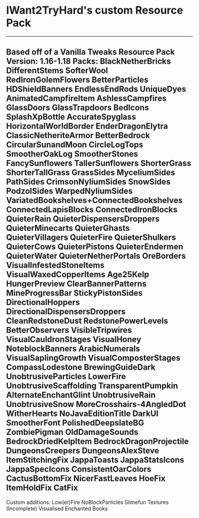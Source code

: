 # IWant2TryHard's custom Resource Pack

---
Based off of a Vanilla Tweaks Resource Pack
Version: 1.16-1.18
Packs:
	BlackNetherBricks
	DifferentStems
	SofterWool
	RedIronGolemFlowers
	BetterParticles
	HDShieldBanners
	EndlessEndRods
	UniqueDyes
	AnimatedCampfireItem
	AshlessCampfires
	GlassDoors
	GlassTrapdoors
	BedIcons
	SplashXpBottle
	AccurateSpyglass
	HorizontalWorldBorder
	EnderDragonElytra
	ClassicNetheriteArmor
	BetterBedrock
	CircularSunandMoon
	CircleLogTops
	SmootherOakLog
	SmootherStones
	FancySunflowers
	TallerSunflowers
	ShorterGrass
	ShorterTallGrass
	GrassSides
	MyceliumSides
	PathSides
	CrimsonNyliumSides
	SnowSides
	PodzolSides
	WarpedNyliumSides
	VariatedBookshelves+ConnectedBookshelves
	ConnectedLapisBlocks
	ConnectedIronBlocks
	QuieterRain
	QuieterDispensersDroppers
	QuieterMinecarts
	QuieterGhasts
	QuieterVillagers
	QuieterFire
	QuieterShulkers
	QuieterCows
	QuieterPistons
	QuieterEndermen
	QuieterWater
	QuieterNetherPortals
	OreBorders
	VisualInfestedStoneItems
	VisualWaxedCopperItems
	Age25Kelp
	HungerPreview
	ClearBannerPatterns
	MineProgressBar
	StickyPistonSides
	DirectionalHoppers
	DirectionalDispensersDroppers
	CleanRedstoneDust
	RedstonePowerLevels
	BetterObservers
	VisibleTripwires
	VisualCauldronStages
	VisualHoney
	NoteblockBanners
	ArabicNumerals
	VisualSaplingGrowth
	VisualComposterStages
	CompassLodestone
	BrewingGuideDark
	UnobtrusiveParticles
	LowerFire
	UnobtrusiveScaffolding
	TransparentPumpkin
	AlternateEnchantGlint
	UnobtrusiveRain
	UnobtrusiveSnow
	MoreCrosshairs-4AngledDot
	WitherHearts
	NoJavaEditionTitle
	DarkUI
	SmootherFont
	PolishedDeepslateBG
	ZombiePigman
	OldDamageSounds
	BedrockDriedKelpItem
	BedrockDragonProjectile
	DungeonsCreepers
	DungeonsAlexSteve
	ItemStitchingFix
	JappaToasts
	JappaStatsIcons
	JappaSpecIcons
	ConsistentOarColors
	CactusBottomFix
	NicerFastLeaves
	HoeFix
	ItemHoldFix
	CatFix	
---
Custom additions:
	Low(er)Fire
	NoBlockParticles
	Slimefun Textures (Incomplete)
	Visualised Enchanted Books
